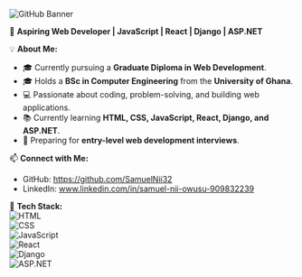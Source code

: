 ![GitHub Banner](https://raw.githubusercontent.com/SamuelNii32/SamuelNii32/main/DALL%C2%B7E%202025-03-08%2000.16.01%20-%20A%20sleek%20and%20modern%20banner%20design%20for%20a%20GitHub%20profile.%20The%20banner%20should%20feature%20a%20minimalist%20and%20clean%20aesthetic%20with%20a%20subtle%20gradient%20background%2C%20i.jpg)

🎯 **Aspiring Web Developer | JavaScript | React | Django | ASP.NET**  

💡 **About Me:**  
- 🎓 Currently pursuing a **Graduate Diploma in Web Development**.  
- 🎓 Holds a **BSc in Computer Engineering** from the **University of Ghana**.  
- 💻 Passionate about coding, problem-solving, and building web applications.  
- 📚 Currently learning **HTML, CSS, JavaScript, React, Django, and ASP.NET**.  
- 🎯 Preparing for **entry-level web development interviews**.  

📫 **Connect with Me:**  
- GitHub: https://github.com/SamuelNii32 
- LinkedIn:  www.linkedin.com/in/samuel-nii-owusu-909832239 

🚀 **Tech Stack:**  
![HTML](https://img.shields.io/badge/HTML5-E34F26?style=for-the-badge&logo=html5&logoColor=white)  
![CSS](https://img.shields.io/badge/CSS3-1572B6?style=for-the-badge&logo=css3&logoColor=white)  
![JavaScript](https://img.shields.io/badge/JavaScript-F7DF1E?style=for-the-badge&logo=javascript&logoColor=black)  
![React](https://img.shields.io/badge/React-61DAFB?style=for-the-badge&logo=react&logoColor=black)  
![Django](https://img.shields.io/badge/Django-092E20?style=for-the-badge&logo=django&logoColor=white)  
![ASP.NET](https://img.shields.io/badge/ASP.NET-5C2D91?style=for-the-badge&logo=dotnet&logoColor=white)  
